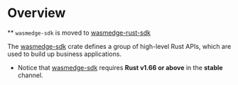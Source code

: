 # Overview

** `wasmedge-sdk` is moved to [wasmedge-rust-sdk](https://github.com/WasmEdge/wasmedge-rust-sdk)

The [wasmedge-sdk](https://crates.io/crates/wasmedge-sdk) crate defines a group of high-level Rust APIs, which are used to build up business applications.

* Notice that [wasmedge-sdk](https://crates.io/crates/wasmedge-sdk) requires **Rust v1.66 or above** in the **stable** channel.
